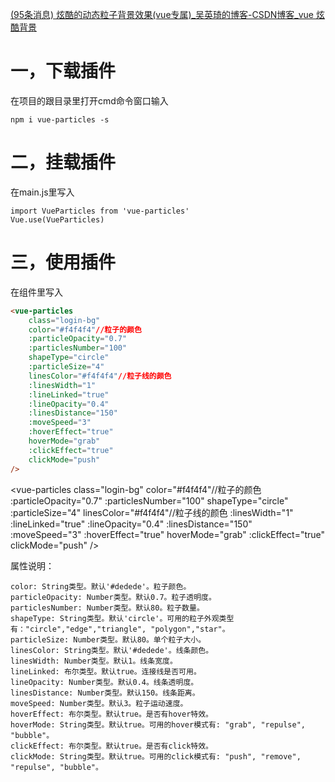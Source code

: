 [(95条消息) 炫酷的动态粒子背景效果(vue专属)_吴英琦的博客-CSDN博客_vue 炫酷背景](https://blog.csdn.net/weixin_49356003/article/details/117662403?spm=1001.2101.3001.6650.4&utm_medium=distribute.pc_relevant.none-task-blog-2%7Edefault%7ECTRLIST%7Edefault-4-117662403-blog-107782737.pc_relevant_multi_platform_whitelistv2_ad_hc&depth_1-utm_source=distribute.pc_relevant.none-task-blog-2%7Edefault%7ECTRLIST%7Edefault-4-117662403-blog-107782737.pc_relevant_multi_platform_whitelistv2_ad_hc)

# 一，下载插件

在项目的跟目录里打开cmd命令窗口输入

```
npm i vue-particles -s
```

# 二，挂载插件

在main.js里写入

```
import VueParticles from 'vue-particles'
Vue.use(VueParticles)
```

# 三，使用插件

在组件里写入
```html
<vue-particles 
	class="login-bg" 
	color="#f4f4f4"//粒子的颜色 
	:particleOpacity="0.7" 
	:particlesNumber="100" 
	shapeType="circle" 
	:particleSize="4" 
	linesColor="#f4f4f4"//粒子线的颜色 
	:linesWidth="1" 
	:lineLinked="true"
	:lineOpacity="0.4" 
	:linesDistance="150" 
	:moveSpeed="3" 
	:hoverEffect="true"
	hoverMode="grab" 
	:clickEffect="true" 
	clickMode="push" 
/>
```
<vue-particles class="login-bg" color="#f4f4f4"//粒子的颜色 :particleOpacity="0.7" :particlesNumber="100" shapeType="circle" :particleSize="4" linesColor="#f4f4f4"//粒子线的颜色 :linesWidth="1" :lineLinked="true" :lineOpacity="0.4" :linesDistance="150" :moveSpeed="3" :hoverEffect="true" hoverMode="grab" :clickEffect="true" clickMode="push" />

属性说明：

```shell
color: String类型。默认'#dedede'。粒子颜色。 
particleOpacity: Number类型。默认0.7。粒子透明度。 
particlesNumber: Number类型。默认80。粒子数量。 
shapeType: String类型。默认'circle'。可用的粒子外观类型有："circle","edge","triangle", "polygon","star"。 
particleSize: Number类型。默认80。单个粒子大小。 
linesColor: String类型。默认'#dedede'。线条颜色。 
linesWidth: Number类型。默认1。线条宽度。 
lineLinked: 布尔类型。默认true。连接线是否可用。 
lineOpacity: Number类型。默认0.4。线条透明度。 
linesDistance: Number类型。默认150。线条距离。 
moveSpeed: Number类型。默认3。粒子运动速度。 
hoverEffect: 布尔类型。默认true。是否有hover特效。 
hoverMode: String类型。默认true。可用的hover模式有: "grab", "repulse", "bubble"。 
clickEffect: 布尔类型。默认true。是否有click特效。 
clickMode: String类型。默认true。可用的click模式有: "push", "remove", "repulse", "bubble"。
```